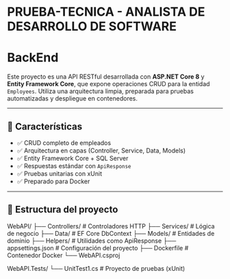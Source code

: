 # PRUEBA-TECNICA - ANALISTA DE DESARROLLO DE SOFTWARE

# BackEnd

Este proyecto es una API RESTful desarrollada con **ASP.NET Core 8** y **Entity Framework Core**, que expone operaciones CRUD para la entidad `Employees`. Utiliza una arquitectura limpia, preparada para pruebas automatizadas y despliegue en contenedores.

---

## 🚀 Características

- ✅ CRUD completo de empleados
- ✅ Arquitectura en capas (Controller, Service, Data, Models)
- ✅ Entity Framework Core + SQL Server
- ✅ Respuestas estándar con `ApiResponse`
- ✅ Pruebas unitarias con xUnit
- ✅ Preparado para Docker

---

## 🧱 Estructura del proyecto

WebAPI/
├── Controllers/ # Controladores HTTP 
├── Services/ # Lógica de negocio 
├── Data/ # EF Core DbContext 
├── Models/ # Entidades de dominio 
├── Helpers/ # Utilidades como ApiResponse 
├── appsettings.json # Configuración del proyecto 
├── Dockerfile # Contenedor Docker 
└── WebAPI.csproj 

WebAPI.Tests/ 
└── UnitTest1.cs # Proyecto de pruebas (xUnit) 
